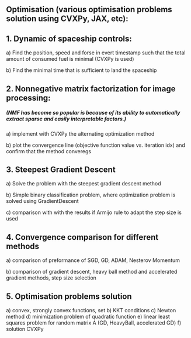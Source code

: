 ## Optimisation (various optimisation problems solution using CVXPy, JAX, etc):
## 1. Dynamic of spaceship controls:

  a) Find the position, speed and forse in evert timestamp such that the total amount of consumed fuel is minimal (CVXPy is used)
  
  b) Find the minimal time that is sufficient to land the spaceship

## 2. Nonnegative matrix factorization for image processing: 
##### (NMF has become so popular is because of its ability to automatically extract sparse and easily interpretable factors.)

  a) implement with CVXPy the alternating optimization method
  
  b) plot the convergence line (objective function value vs. iteration idx) and confirm that the method converegs

## 3. Steepest Gradient Descent

  a) Solve the problem with the steepest gradient descent method
  
  b) Simple binary classification problem, where optimization problem is solved using GradientDescent
  
  c) comparison with with the results if Armijo rule to adapt the step size is used
  
## 4. Convergence comparison for different methods

  a) comparison of preformance of SGD, GD, ADAM, Nesterov Momentum
  
  b) comparison of gradient descent, heavy ball method and accelerated gradient methods,  step size selection
  
## 5. Optimisation problems solution

  a) convex, strongly convex functions, set
  b) KKT conditions 
  c) Newton method 
  d) minimization problem of quadratic function
  e) linear least squares problem for random matrix A (GD, HeavyBall, accelerated GD)
  f) solution CVXPy
 
